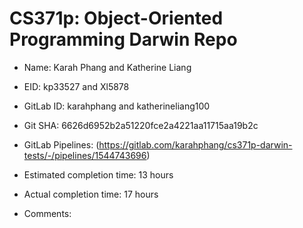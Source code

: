 # CS371p: Object-Oriented Programming Darwin Repo

* Name: Karah Phang and Katherine Liang

* EID: kp33527 and Xl5878

* GitLab ID: karahphang and katherineliang100

* Git SHA: 6626d6952b2a51220fce2a4221aa11715aa19b2c

* GitLab Pipelines: (https://gitlab.com/karahphang/cs371p-darwin-tests/-/pipelines/1544743696)

* Estimated completion time: 13 hours

* Actual completion time: 17 hours

* Comments: 
